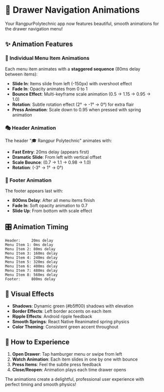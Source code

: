 # 🎨 Drawer Navigation Animations

Your RangpurPolytechnic app now features beautiful, smooth animations for the drawer navigation menu!

## ✨ Animation Features

### 🎯 **Individual Menu Item Animations**
Each menu item animates with a **staggered sequence** (80ms delay between items):

- **Slide In**: Items slide from left (-150px) with overshoot effect
- **Fade In**: Opacity animates from 0 to 1
- **Bounce Effect**: Multi-keyframe scale animation (0.5 → 1.15 → 0.95 → 1.0)
- **Rotation**: Subtle rotation effect (2° → -1° → 0°) for extra flair
- **Press Animation**: Scale down to 0.95 when pressed with spring animation

### 🎭 **Header Animation**
The header "🎓 Rangpur Polytechnic" animates with:
- **Fast Entry**: 20ms delay (appears first)
- **Dramatic Slide**: From left with vertical offset
- **Scale Bounce**: (0.7 → 1.1 → 0.98 → 1.0)
- **Rotation**: (-3° → 1° → 0°)

### 👣 **Footer Animation**
The footer appears last with:
- **800ms Delay**: After all menu items finish
- **Fade In**: Soft opacity animation to 0.7
- **Slide Up**: From bottom with scale effect

## 🎛️ **Animation Timing**

```
Header:     20ms delay
Menu Item 1: 0ms delay
Menu Item 2: 80ms delay  
Menu Item 3: 160ms delay
Menu Item 4: 240ms delay
Menu Item 5: 320ms delay
Menu Item 6: 400ms delay
Menu Item 7: 480ms delay
Menu Item 8: 560ms delay
Footer:     800ms delay
```

## 🎨 **Visual Effects**

- **Shadows**: Dynamic green (#b5ff00) shadows with elevation
- **Border Effects**: Left border accents on each item
- **Ripple Effects**: Android ripple feedback
- **Smooth Springs**: React Native Reanimated spring physics
- **Color Theming**: Consistent green accent throughout

## 🚀 **How to Experience**

1. **Open Drawer**: Tap hamburger menu or swipe from left
2. **Watch Animation**: Each item slides in one by one with bounce
3. **Press Items**: Feel the subtle press feedback
4. **Close/Reopen**: Animation plays each time drawer opens

The animations create a delightful, professional user experience with perfect timing and smooth physics!